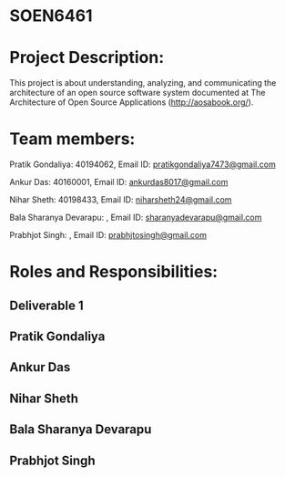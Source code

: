 # SOEN6461 

# Project Description:

This project is about understanding, analyzing, and communicating the architecture of an open source software system documented at The Architecture of Open Source
Applications (http://aosabook.org/). 

# Team members:

Pratik Gondaliya: 40194062, Email ID: pratikgondaliya7473@gmail.com

Ankur Das: 40160001, Email ID: ankurdas8017@gmail.com

Nihar Sheth: 40198433, Email ID: niharsheth24@gmail.com

Bala Sharanya Devarapu: , Email ID: sharanyadevarapu@gmail.com

Prabhjot Singh: , Email ID: prabhjtosingh@gmail.com

# Roles and Responsibilities:

 ## Deliverable 1

## Pratik Gondaliya


## Ankur Das


## Nihar Sheth


## Bala Sharanya Devarapu


## Prabhjot Singh



